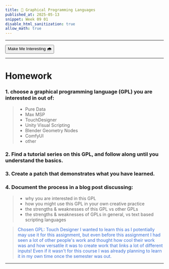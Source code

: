 ```yaml
---
title: 🌠 Graphical Programming Languages
published_at: 2025-05-13
snippet: Week 09 01
disable_html_sanitization: true
allow_math: true
---
```


<style>
  .markdown-body h1, .markdown-body h3 {font-weight: 300;}
  p {color:#3A6FD7;}

  .int-style {
  color:#1e1e1e;
  background-color:#ffffff;
  }
</style>

---

<button id="int-btn" class="rounded-md p-2 bg-transparent border border-primary text-foreground hover:#7d9fc0">Make Me Interesting 🌧️</button>

<script>
const intBtn = document.querySelector("#int-btn");
console.log(intBtn);

let interesting = flase;

intBtn.addEventListener("click", function () {
  console.log('button clicked');

  if (interesting === false){
    document.documentElement.classList.add('int-style');
    interesting = true;
  } if else {
    document.documentElement.classList.remove('int-style');
    interesting = false;
  }

});
</script>

---

# Homework

### 1. choose a graphical programming language (GPL) you are interested in out of:

> - Pure Data
> - Max MSP
> - TouchDesigner
> - Unity Visual Scripting
> - Blender Geometry Nodes
> - ComfyUI
> - other

### 2. Find a tutorial series on this GPL, and follow along until you understand the basics.

### 3. Create a patch that demonstrates what you have learned.

### 4. Document the process in a blog post discussing:

> - why you are interested in this GPL
> - how you might use this GPL in your own creative practice
> - the strengths & weaknesses of this GPL vs other GPLs
> - the strengths & weaknesses of GPLs in general, vs text based scripting languages

> Chosen GPL: Touch Designer
> I wanted to learn this as I potentially may use it for this assignment, but even before this assignment I had seen a lot of other people's work and thought how cool their work was and how versatile it was to create work that links a lot of different inputs! Even if it wasn't for this course I was already planning to learn it in my own time once the semester was out.

---
